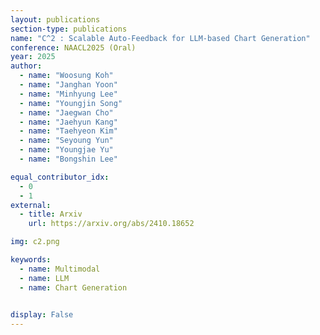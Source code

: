 ```yaml
---
layout: publications
section-type: publications
name: "C^2 : Scalable Auto-Feedback for LLM-based Chart Generation"
conference: NAACL2025 (Oral)
year: 2025
author:
  - name: "Woosung Koh"
  - name: "Janghan Yoon"
  - name: "Minhyung Lee"
  - name: "Youngjin Song"
  - name: "Jaegwan Cho"
  - name: "Jaehyun Kang"
  - name: "Taehyeon Kim"
  - name: "Seyoung Yun"
  - name: "Youngjae Yu"
  - name: "Bongshin Lee"

equal_contributor_idx:
  - 0
  - 1
external:
  - title: Arxiv
    url: https://arxiv.org/abs/2410.18652

img: c2.png

keywords:
  - name: Multimodal
  - name: LLM
  - name: Chart Generation

  
display: False
---
```

